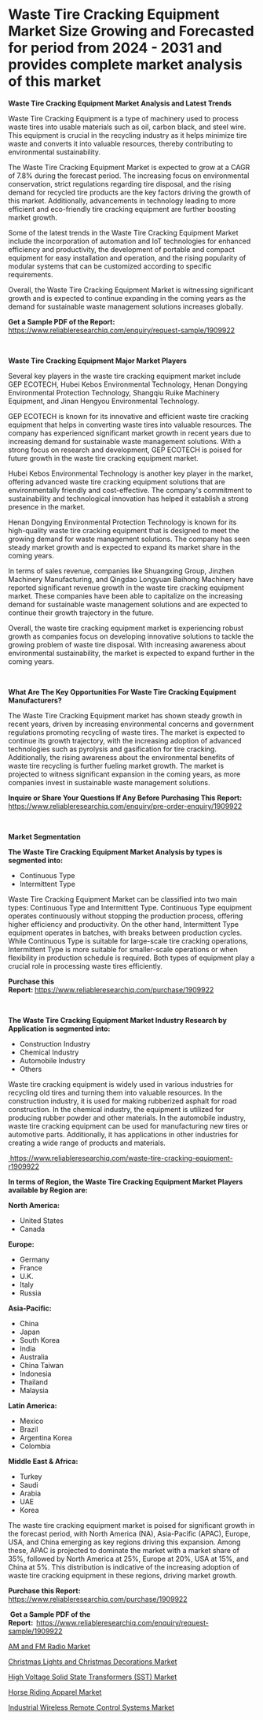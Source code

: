 <p><h1>Waste Tire Cracking Equipment Market Size Growing and Forecasted for period from 2024 - 2031 and provides complete market analysis of this market</h1></p><p><strong>Waste Tire Cracking Equipment Market Analysis and Latest Trends</strong></p>
<p><p>Waste Tire Cracking Equipment is a type of machinery used to process waste tires into usable materials such as oil, carbon black, and steel wire. This equipment is crucial in the recycling industry as it helps minimize tire waste and converts it into valuable resources, thereby contributing to environmental sustainability.</p><p>The Waste Tire Cracking Equipment Market is expected to grow at a CAGR of 7.8% during the forecast period. The increasing focus on environmental conservation, strict regulations regarding tire disposal, and the rising demand for recycled tire products are the key factors driving the growth of this market. Additionally, advancements in technology leading to more efficient and eco-friendly tire cracking equipment are further boosting market growth.</p><p>Some of the latest trends in the Waste Tire Cracking Equipment Market include the incorporation of automation and IoT technologies for enhanced efficiency and productivity, the development of portable and compact equipment for easy installation and operation, and the rising popularity of modular systems that can be customized according to specific requirements.</p><p>Overall, the Waste Tire Cracking Equipment Market is witnessing significant growth and is expected to continue expanding in the coming years as the demand for sustainable waste management solutions increases globally.</p></p>
<p><strong>Get a Sample PDF of the Report:&nbsp;</strong> <a href="https://www.reliableresearchiq.com/enquiry/request-sample/1909922">https://www.reliableresearchiq.com/enquiry/request-sample/1909922</a></p>
<p>&nbsp;</p>
<p><strong>Waste Tire Cracking Equipment Major Market Players</strong></p>
<p><p>Several key players in the waste tire cracking equipment market include GEP ECOTECH, Hubei Kebos Environmental Technology, Henan Dongying Environmental Protection Technology, Shangqiu Ruike Machinery Equipment, and Jinan Hengyou Environmental Technology.</p><p>GEP ECOTECH is known for its innovative and efficient waste tire cracking equipment that helps in converting waste tires into valuable resources. The company has experienced significant market growth in recent years due to increasing demand for sustainable waste management solutions. With a strong focus on research and development, GEP ECOTECH is poised for future growth in the waste tire cracking equipment market.</p><p>Hubei Kebos Environmental Technology is another key player in the market, offering advanced waste tire cracking equipment solutions that are environmentally friendly and cost-effective. The company's commitment to sustainability and technological innovation has helped it establish a strong presence in the market.</p><p>Henan Dongying Environmental Protection Technology is known for its high-quality waste tire cracking equipment that is designed to meet the growing demand for waste management solutions. The company has seen steady market growth and is expected to expand its market share in the coming years.</p><p>In terms of sales revenue, companies like Shuangxing Group, Jinzhen Machinery Manufacturing, and Qingdao Longyuan Baihong Machinery have reported significant revenue growth in the waste tire cracking equipment market. These companies have been able to capitalize on the increasing demand for sustainable waste management solutions and are expected to continue their growth trajectory in the future.</p><p>Overall, the waste tire cracking equipment market is experiencing robust growth as companies focus on developing innovative solutions to tackle the growing problem of waste tire disposal. With increasing awareness about environmental sustainability, the market is expected to expand further in the coming years.</p></p>
<p>&nbsp;</p>
<p><strong>What Are The Key Opportunities For Waste Tire Cracking Equipment Manufacturers?</strong></p>
<p><p>The Waste Tire Cracking Equipment market has shown steady growth in recent years, driven by increasing environmental concerns and government regulations promoting recycling of waste tires. The market is expected to continue its growth trajectory, with the increasing adoption of advanced technologies such as pyrolysis and gasification for tire cracking. Additionally, the rising awareness about the environmental benefits of waste tire recycling is further fueling market growth. The market is projected to witness significant expansion in the coming years, as more companies invest in sustainable waste management solutions.</p></p>
<p><strong>Inquire or Share Your Questions If Any Before Purchasing This Report:</strong> <a href="https://www.reliableresearchiq.com/enquiry/pre-order-enquiry/1909922">https://www.reliableresearchiq.com/enquiry/pre-order-enquiry/1909922</a></p>
<p>&nbsp;</p>
<p><strong>Market Segmentation</strong></p>
<p><strong>The Waste Tire Cracking Equipment Market Analysis by types is segmented into:</strong></p>
<p><ul><li>Continuous Type</li><li>Intermittent Type</li></ul></p>
<p><p>Waste Tire Cracking Equipment Market can be classified into two main types: Continuous Type and Intermittent Type. Continuous Type equipment operates continuously without stopping the production process, offering higher efficiency and productivity. On the other hand, Intermittent Type equipment operates in batches, with breaks between production cycles. While Continuous Type is suitable for large-scale tire cracking operations, Intermittent Type is more suitable for smaller-scale operations or when flexibility in production schedule is required. Both types of equipment play a crucial role in processing waste tires efficiently.</p></p>
<p><strong>Purchase this Report:&nbsp;</strong><a href="https://www.reliableresearchiq.com/purchase/1909922">https://www.reliableresearchiq.com/purchase/1909922</a></p>
<p>&nbsp;</p>
<p><strong>The Waste Tire Cracking Equipment Market Industry Research by Application is segmented into:</strong></p>
<p><ul><li>Construction Industry</li><li>Chemical Industry</li><li>Automobile Industry</li><li>Others</li></ul></p>
<p><p>Waste tire cracking equipment is widely used in various industries for recycling old tires and turning them into valuable resources. In the construction industry, it is used for making rubberized asphalt for road construction. In the chemical industry, the equipment is utilized for producing rubber powder and other materials. In the automobile industry, waste tire cracking equipment can be used for manufacturing new tires or automotive parts. Additionally, it has applications in other industries for creating a wide range of products and materials.</p></p>
<p><a href="https://www.reliableresearchiq.com/waste-tire-cracking-equipment-r1909922">&nbsp;https://www.reliableresearchiq.com/waste-tire-cracking-equipment-r1909922</a></p>
<p><strong>In terms of Region, the Waste Tire Cracking Equipment Market Players available by Region are:</strong></p>
<p>
    <p> <strong> North America: </strong>
        <ul>
            <li>United States</li>
            <li>Canada</li>
        </ul>
        </p> 
    <p> <strong> Europe: </strong>
        <ul>
            <li>Germany</li>
            <li>France</li>
            <li>U.K.</li>
            <li>Italy</li>
            <li>Russia</li>
        </ul>
        </p> 
    <p> <strong> Asia-Pacific: </strong>
        <ul>
            <li>China</li>
            <li>Japan</li>
            <li>South Korea</li>
            <li>India</li>
            <li>Australia</li>
            <li>China Taiwan</li>
            <li>Indonesia</li>
            <li>Thailand</li>
            <li>Malaysia</li>
        </ul>
        </p> 
    <p> <strong> Latin America: </strong>
        <ul>
            <li>Mexico</li>
            <li>Brazil</li>
            <li>Argentina Korea</li>
            <li>Colombia</li>
        </ul>
        </p> 
    <p> <strong> Middle East & Africa: </strong>
        <ul>
            <li>Turkey</li>
            <li>Saudi</li>
            <li>Arabia</li>
            <li>UAE</li>
            <li>Korea</li>
        </ul>
    </p>
    </p>
<p><p>The waste tire cracking equipment market is poised for significant growth in the forecast period, with North America (NA), Asia-Pacific (APAC), Europe, USA, and China emerging as key regions driving this expansion. Among these, APAC is projected to dominate the market with a market share of 35%, followed by North America at 25%, Europe at 20%, USA at 15%, and China at 5%. This distribution is indicative of the increasing adoption of waste tire cracking equipment in these regions, driving market growth.</p></p>
<p><strong>Purchase this Report: </strong><a href="https://www.reliableresearchiq.com/purchase/1909922">https://www.reliableresearchiq.com/purchase/1909922</a></p>
<p>&nbsp;<strong>Get a Sample PDF of the Report:&nbsp;&nbsp;</strong><a href="https://www.reliableresearchiq.com/enquiry/request-sample/1909922">https://www.reliableresearchiq.com/enquiry/request-sample/1909922</a></p>
<p><strong></strong></p>
<p><p><a href="https://medium.com/@ralphyoung1949/global-am-and-fm-radio-market-exploring-market-share-market-trends-and-future-growth-831b1f44b49b">AM and FM Radio Market</a></p><p><a href="https://medium.com/@jakobeblake51/global-christmas-lights-and-christmas-decorations-market-is-projected-to-grow-at-a-cagr-of-9-8-e50908d448d6">Christmas Lights and Christmas Decorations Market</a></p><p><a href="https://github.com/kishanagarner91/Market-Research-Report-List-1/blob/main/high-voltage-solid-state-transformers-sst-market.md">High Voltage Solid State Transformers (SST) Market</a></p><p><a href="https://medium.com/@brisistensen57567/global-horse-riding-apparel-market-size-is-expected-to-experience-a-cagr-of-9-2-bfa8a09c3672?postPublishedType=initial">Horse Riding Apparel Market</a></p><p><a href="https://github.com/hrhzhypq19/Market-Research-Report-List-1/blob/main/industrial-wireless-remote-control-systems-market.md">Industrial Wireless Remote Control Systems Market</a></p></p>